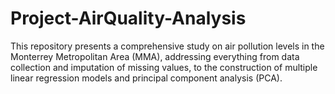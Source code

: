 # Project-AirQuality-Analysis
This repository presents a comprehensive study on air pollution levels in the Monterrey Metropolitan Area (MMA), addressing everything from data collection and imputation of missing values, to the construction of multiple linear regression models and principal component analysis (PCA).
